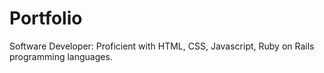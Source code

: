 # Portfolio
Software Developer: Proficient with HTML, CSS, Javascript, Ruby on Rails programming languages.

